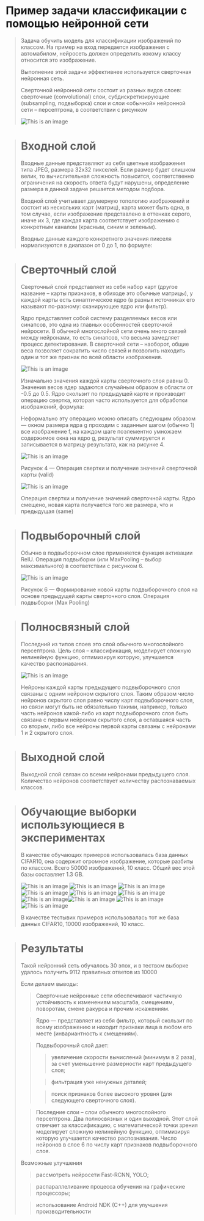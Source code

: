 # Пример задачи классификации с помощью нейронной сети
> Задача обучить модель для классификации изображений по классом. На пример на вход передается изображения с автомабилом, нейросеть должен определить кокому классу относится это изображение.
> 
> Выполнение этой задачи эффективнее используется сверточная нейронная сеть.
>
> Сверточной нейронной сети состоит из разных видов слоев: сверточные (convolutional) слои, субдискретизирующие (subsampling, подвыборка) слои и слои «обычной» нейронной сети – персептрона, в соответствии с рисунком
>
> ![This is an image](./assets/struktura.png)

> # Входной слой
>
> Входные данные представляют из себя цветные изображения типа JPEG, размера 32х32 пикселей. Если размер будет слишком велик, то вычислительная сложность повысится, соответственно ограничения на скорость ответа будут нарушены, определение размера в данной задаче решается методом подбора.
>
> Входной слой учитывает двумерную топологию изображений и состоит из нескольких карт (матриц), карта может быть одна, в том случае, если изображение представлено в оттенках серого, иначе их 3, где каждая карта соответствует изображению с конкретным каналом (красным, синим и зеленым).
>
> Входные данные каждого конкретного значения пикселя нормализуются в диапазон от 0 до 1, по формуле:


> # Сверточный слой
>
> Сверточный слой представляет из себя набор карт (другое название – карты признаков, в обиходе это обычные матрицы), у каждой карты есть синаптическое ядро (в разных источниках его называют по-разному: сканирующее ядро или фильтр).
>
> Ядро представляет собой систему разделяемых весов или синапсов, это одна из главных особенностей сверточной нейросети. В обычной многослойной сети очень много связей между нейронами, то есть синапсов, что весьма замедляет процесс детектирования. В сверточной сети – наоборот, общие веса позволяет сократить число связей и позволить находить один и тот же признак по всей области изображения.
>
> ![This is an image](./assets/1.png)
>
> Изначально значения каждой карты сверточного слоя равны 0. Значения весов ядер задаются случайным образом в области от -0.5 до 0.5. Ядро скользит по предыдущей карте и производит операцию свертка, которая часто используется для обработки изображений, формула:
>
> Неформально эту операцию можно описать следующим образом — окном размера ядра g проходим с заданным шагом (обычно 1) все изображение f, на каждом шаге поэлементно умножаем содержимое окна на ядро g, результат суммируется и записывается в матрицу результата, как на рисунке 4.
>
> ![This is an image](./assets/2.png)
> 
>Рисунок 4 — Операция свертки и получение значений сверточной карты (valid)
> 
> ![This is an image](./assets/struktura.gif)
>
>Операция свертки и получение значений сверточной карты. Ядро смещено, новая карта получается того же размера, что и предыдущая (same)

> # Подвыборочный слой
>
> Обычно в подвыборочном слое применяется функция активации RelU. Операция подвыборки (или MaxPooling – выбор максимального) в соответствии с рисунком 6.
>
> ![This is an image](./assets/maxpooling.png)
>
> Рисунок 6 — Формирование новой карты подвыборочного слоя на основе предыдущей карты сверточного слоя. Операция подвыборки (Max Pooling)


> # Полносвязный слой
>
> Последний из типов слоев это слой обычного многослойного персептрона. Цель слоя – классификация, моделирует сложную нелинейную функцию, оптимизируя которую, улучшается качество распознавания.
> 
> ![This is an image](./assets/persoptron.png)
>
> Нейроны каждой карты предыдущего подвыборочного слоя связаны с одним нейроном скрытого слоя. Таким образом число нейронов скрытого слоя равно числу карт подвыборочного слоя, но связи могут быть не обязательно такими, например, только часть нейронов какой-либо из карт подвыборочного слоя быть связана с первым нейроном скрытого слоя, а оставшаяся часть со вторым, либо все нейроны первой карты связаны с нейронами 1 и 2 скрытого слоя.

> # Выходной слой
>
> Выходной слой связан со всеми нейронами предыдущего слоя. Количество нейронов соответствует количеству распознаваемых классов.

> # Обучающие выборки использующиеся в экспериментах
>
> В качестве обучающих примеров использовалась база данных CIFAR10, она содержит огромное изображение, которые разбиты по классом. Всего 50000 изображений, 10 класс. Общий вес этой базы составляет 1.3 GB.
> 
> ![This is an image](./assets/primer/0.png) ![This is an image](./assets/primer/1.png) ![This is an image](./assets/primer/2.png) ![This is an image](./assets/primer/3.png) ![This is an image](./assets/primer/4.png) ![This is an image](./assets/primer/5.png) ![This is an image](./assets/primer/6.png)![This is an image](./assets/primer/7.png) ![This is an image](./assets/primer/8.png) ![This is an image](./assets/primer/9.png)
> 
> В качестве тестывих примеров использовалась тот же база данных CIFAR10, 10000 изображений, 10 класс.
> 

> # Результаты
> 
> 
> Такой нейронний сеть обучалось 30 эпох, и в теством выборке удалось получить 9112 правилных ответов из 10000
> 
> Если делаем выводы:
> 
> > Сверточные нейронные сети обеспечивают частичную устойчивость к изменениям масштаба, смещениям, поворотам, смене ракурса и прочим искажениям.
>
> > Ядро — представляет из себя фильтр, который скользит по всему изображению и находит признаки лица в любом его месте (инвариантность к смещениям).
>
> > Подвыборочный слой дает:
> >
> > > увеличение скорости вычислений (минимум в 2 раза), за счет уменьшение размерности карт предыдущего слоя;
> >
> > > фильтрация уже ненужных деталей;
> >
> > > поиск признаков более высокого уровня (для следующего сверточного слоя).
>
> > Последние слои – слои обычного многослойного персептрона. Два полносвязных и один выходной. Этот слой отвечает за классификацию, с математической точки зрения моделирует сложную нелинейную функцию, оптимизируя которую улучшается качество распознавания. Число нейронов в слое 6 по числу карт признаков подвыборочного слоя.
> 
> Возможные улучшения
> 
> > рассмотреть нейросети Fast-RCNN, YOLO;
> 
> > распараллеливание процесса обучения на графические процессоры;
> 
> > использование Android NDK (C++) для улучшения производительности
